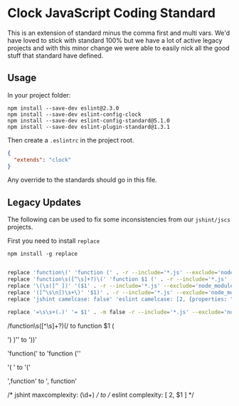 # Clock JavaScript Coding Standard

This is an extension of standard minus the comma first and multi vars. We'd have
loved to stick with standard 100% but we have a lot of active legacy projects
and with this minor change we were able to easily nick all the good stuff that
standard have defined.

## Usage

In your project folder:

```
npm install --save-dev eslint@2.3.0
npm install --save-dev eslint-config-clock
npm install --save-dev eslint-config-standard@5.1.0
npm install --save-dev eslint-plugin-standard@1.3.1
```

Then create a `.eslintrc` in the project root.

```json
{
  "extends": "clock"
}
```

Any override to the standards should go in this file.

## Legacy Updates

The following can be used to fix some inconsistencies from our `jshint/jscs`
projects. 

First you need to install `replace`

```
npm install -g replace
```

```sh

replace 'function\(' 'function (' . -r --include='*.js' --exclude='node_modules,vendor'
replace 'function\s([^\s]+?)\(' 'function $1 (' . -r --include='*.js' --exclude='node_modules,vendor'
replace '\(\s([^ ])' '($1' . -r --include='*.js' --exclude='node_modules,vendor'
replace '([^\s\n])\s+\)' '$1)' . -r --include='*.js' --exclude='node_modules,vendor'
replace 'jshint camelcase: false' 'eslint camelcase: [2, {properties: "never"}]' . -r --include='*.js' --exclude='node_modules,vendor'
 
replace '=\s\s+(.)' '= $1' . -m false -r --include='*.js' --exclude='node_modules,vendor'

```
/function\s([^\s]+?)\(/ to function $1 (

') )'' to '))'

'function(' to 'function (''

'( ' to '('

',function' to ', function'

\/\* jshint maxcomplexity: (\d+) */ to /* eslint complexity: [ 2, $1 ] */
```
